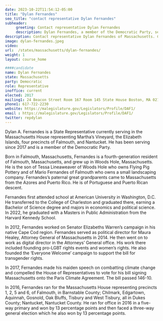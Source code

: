 ```yaml
---
date: 2023-10-22T11:54:12-05:00
title: "Dylan Fernandes"
seo_title: "contact representative Dylan Fernandes"
subheader:
     greeting: Contact representative Dylan Fernandes
     description: Dylan Fernandes, a member of the Democratic Party, serves in the Massachusetts House of Representatives, representing the Barnstable, Dukes, and Nantucket District. He officially assumed office on January 4, 2017, and his current term is scheduled to end on January 1, 2025.
description: Contact representative Dylan Fernandes of Massachusetts. Contact information for Dylan Fernandes includes email address, phone number, and mailing address.
image: dylan-fernandes.jpeg
video:
url:  /states/massachusetts/dylan-fernandes/
weight: 1
layout: course_home

####candidate
name: Dylan Fernandes
state: Massachusetts
party: Democratic
role: Representative
inoffice: current
elected: 2017
mailing1: 24 Beacon Street Room 167 Room 145 State House Boston, MA 02133
phone1: 617-722-2230
website: https://malegislature.gov/Legislators/Profile/DAF1/
email : https://malegislature.gov/Legislators/Profile/DAF1/
twitter: repdylan
---
```


Dylan A. Fernandes is a State Representative currently serving in the Massachusetts House representing Martha’s Vineyard, the Elizabeth Islands, four precincts of Falmouth, and Nantucket. He has been serving since 2017 and is a member of the Democratic Party.

Born in Falmouth, Massachusetts, Fernandes is a fourth-generation resident of Falmouth, Massachusetts, and grew up in Woods Hole, Massachusetts. He is the son of Tessa Lineaweaver of Woods Hole who owns Flying Pig Pottery and of Mario Fernandes of Falmouth who owns a small landscaping company. Fernandes’s paternal great grandparents came to Massachusetts from the Azores and Puerto Rico. He is of Portuguese and Puerto Rican descent.

Fernandes first attended school at American University in Washington, D.C. He transferred to the College of Charleston and graduated there, earning a Bachelor of Science degree and majors in economics and political science. In 2022, he graduated with a Masters in Public Administration from the Harvard Kennedy School.

In 2012, Fernandes worked on Senator Elizabeths Warren’s campaign in his native Cape Cod region. Fernandes served as political director for Maura Healey, Attorney General of Massachusetts in 2014. He then went on to work as digital director in the Attorneys’ General office. His work there included founding pro-LGBT rights events and women’s rights. He also founded the ‘Everyone Welcome’ campaign to support the bill for transgender rights.

In 2017, Fernandes made his maiden speech on combatting climate change and compelled the House of Representatives to vote for his bill signing Massachusetts onto the Paris Climate Agreement. The bill passed 146-10.

In 2016, Fernandes ran for the Massachusetts House representing precincts 1, 2, 5 and 6, of Falmouth, in Barnstable County; Chilmark, Edgartown, Aquinnah, Gosnold, Oak Bluffs, Tisbury and West Tisbury, all in Dukes County; Nantucket, Nantucket County. He ran for office in 2016 in a five-way primary and won by 13 percentage points and then faced a three-way general election which he also won by 13 percentage points.
